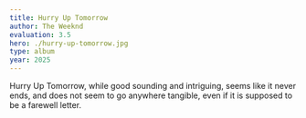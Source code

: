 ```yaml
---
title: Hurry Up Tomorrow
author: The Weeknd
evaluation: 3.5
hero: ./hurry-up-tomorrow.jpg
type: album
year: 2025
---
```


Hurry Up Tomorrow, while good sounding and intriguing, seems like it never ends, and does not seem to go anywhere tangible, even if it is supposed to be a farewell letter.
